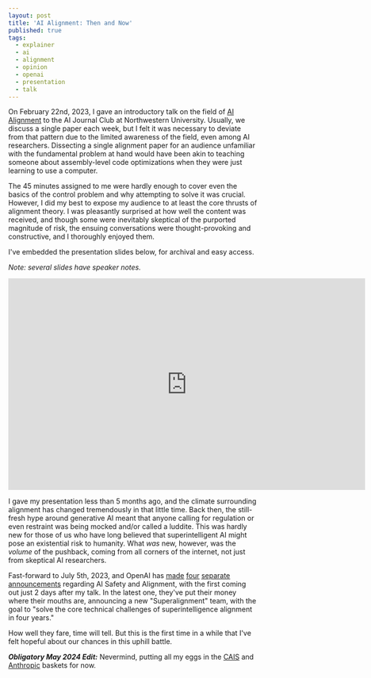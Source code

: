 ```yaml
---
layout: post
title: 'AI Alignment: Then and Now'
published: true
tags:
  - explainer
  - ai
  - alignment
  - opinion
  - openai
  - presentation
  - talk
---
```



On February 22nd, 2023, I gave an introductory talk on the field of [AI Alignment](https://en.wikipedia.org/wiki/AI_alignment) to the AI Journal Club at Northwestern University. Usually, we discuss a single paper each week, but I felt it was necessary to deviate from that pattern due to the limited awareness of the field, even among AI researchers. Dissecting a single alignment paper for an audience unfamiliar with the fundamental problem at hand would have been akin to teaching someone about assembly-level code optimizations when they were just learning to use a computer.

The 45 minutes assigned to me were hardly enough to cover even the basics of the control problem and why attempting to solve it was crucial. However, I did my best to expose my audience to at least the core thrusts of alignment theory. I was pleasantly surprised at how well the content was received, and though some were inevitably skeptical of the purported magnitude of risk, the ensuing conversations were thought-provoking and constructive, and I thoroughly enjoyed them.

I've embedded the presentation slides below, for archival and easy access.

_Note: several slides have speaker notes._

<iframe src="https://docs.google.com/presentation/d/e/2PACX-1vSjmaqn_QKAhcRRS-rq-bR1X60KFfZuUTB7PPCoMRbX_A92LLc0LZoIC-Uj3yBKXmVr72K0v2_hdt2b/embed?start=false&loop=false&delayms=5000" frameborder="0" width="720" height="427" allowfullscreen="true" mozallowfullscreen="true" webkitallowfullscreen="true"></iframe>


I gave my presentation less than 5 months ago, and the climate surrounding alignment has changed tremendously in that little time. Back then, the still-fresh hype around generative AI meant that anyone calling for regulation or even restraint was being mocked and/or called a luddite. This was hardly new for those of us who have long believed that superintelligent AI might pose an existential risk to humanity. What _was_ new, however, was the _volume_ of the pushback, coming from all corners of the internet, not just from skeptical AI researchers.

Fast-forward to July 5th, 2023, and OpenAI has [<u>made</u>](https://openai.com/blog/planning-for-agi-and-beyond) [<u>four</u>](https://openai.com/blog/our-approach-to-ai-safety) [<u>separate</u>](https://openai.com/blog/governance-of-superintelligence) [<u>announcements</u>](https://openai.com/blog/introducing-superalignment) regarding AI Safety and Alignment, with the first coming out just 2 days after my talk. In the latest one, they've put their money where their mouths are, announcing a new "Superalignment" team, with the goal to "solve the core technical challenges of superintelligence alignment in four years."

How well they fare, time will tell. But this is the first time in a while that I've felt hopeful about our chances in this uphill battle.

**_Obligatory May 2024 Edit:_** Nevermind, putting all my eggs in the [CAIS](https://www.safe.ai/work) and [Anthropic](https://www.anthropic.com/news/mapping-mind-language-model "Mapping the Mind of a Large Language Model") baskets for now.
